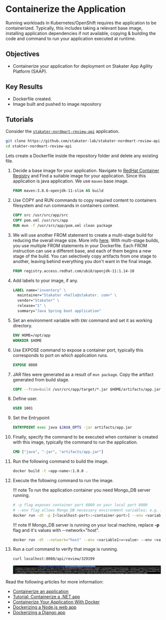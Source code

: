 # Containerize the Application

Running workloads in Kubernetes/OpenShift requires the application to be containerized. Typically, this includes taking a relevant base image, installing application dependencies if not available, copying & building the code and command to run your application executed at runtime.

## Objectives

- Containerize your application for deployment on Stakater App Agility Platform (SAAP).

## Key Results

- Dockerfile created.
- Image built and pushed to image repository

## Tutorials

Consider the [`stakater-nordmart-review-api`](https://github.com/stakater-lab/stakater-nordmart-review-api) application.

```sh
git clone https://github.com/stakater-lab/stakater-nordmart-review-api
cd stakter-nordmart-review-api
```

Lets create a Dockerfile inside the repository folder and delete any existing file.

  1. Decide a base image for your application. Navigate to [RedHat Container Registry](https://catalog.redhat.com/software/containers/search) and Find a suitable image for your application. Since this application is java application. We use `maven` base image.

        ```Dockerfile
        FROM maven:3.8.6-openjdk-11-slim AS build
        ```

  1. Use COPY and RUN commands to copy required content to containers filesystem and run commands in containers context.

        ```Dockerfile
        COPY src /usr/src/app/src
        COPY pom.xml /usr/src/app
        RUN mvn -f /usr/src/app/pom.xml clean package
        ```

  1. We will use another FROM statement to create a multi-stage build for reducing the overall image size. More info [here](https://docs.docker.com/build/building/multi-stage/). With multi-stage builds, you use multiple FROM statements in your Dockerfile. Each FROM instruction can use a different base, and each of them begins a new stage of the build. You can selectively copy artifacts from one stage to another, leaving behind everything you don't want in the final image.

        ```Dockerfile
        FROM registry.access.redhat.com/ubi8/openjdk-11:1.14-10
        ```

  1. Add labels to your image, if any.

        ```Dockerfile
        LABEL name="inventory" \
          maintainer="Stakater <hello@stakater. com>" \
          vendor="Stakater" \
          release="1" \
          summary="Java Spring boot application"
        ```

  1. Set an environment variable with `ENV` command and set it as working directory.

        ```Dockerfile
        ENV HOME=/opt/app
        WORKDIR $HOME
        ```

  1. Use EXPOSE command to expose a container port, typically this corresponds to port on which application runs.

        ```Dockerfile
        EXPOSE 8080
        ```

  1. JAR files were generated as a result of `mvn package`. Copy the artifact generated from build stage.

        ```Dockerfile
        COPY --from=build /usr/src/app/target/*.jar $HOME/artifacts/app.jar
        ```

  1. Define user.

        ```Dockerfile
        USER 1001
        ```

  1. Set the Entrypoint

        ```Dockerfile
        ENTRYPOINT exec java $JAVA_OPTS -jar artifacts/app.jar
        ```

  1. Finally, specify the command to be executed when container is created with this image, typically the command to run the application.

        ```Dockerfile
        CMD ["java", "-jar", "artifacts/app.jar"]
        ```

  1. Run the following command to build the image.

        ```sh
        docker build -t <app-name>:1.0.0 .
        ```

  1. Execute the following command to run the image.

      !!! note
          To run the application container you need Mongo_DB server running.

        ```sh
        # -p flag exposes container port 8080 on your local port 8080
        # --env flag allows Mongo_DB necessary environment variables; e.g. MONGO_HOST, MONGO_DB_PASS
        docker run -dt -p [<localhost-port>:<container-port>] --env <variable1>=<value> --env <variable2>=<value> <image-name>:1.0.0
        ```

      !!! note
          If Mongo_DB server is running on your local machine, replace **-p** flag and it's values with --network="host".

      ```sh
      docker run -dt --network="host" --env <variable1>=<value> --env <variable2>=<value> <image-name>:1.0.0
        ```

  1. Run a curl command to verify that image is running.

        ```sh
        curl localhost:8080/api/review/329199
        ```

        ![curl output](images/local-output.png)

Read the following articles for more information:

- [Containerize an application](https://docs.docker.com/get-started/02_our_app/)
- [Tutorial: Containerize a .NET app](https://learn.microsoft.com/en-us/dotnet/core/docker/build-container?tabs=linux)
- [Containerize Your Application With Docker](https://towardsdatascience.com/containerize-your-application-with-docker-b0608557441f)
- [Dockerizing a Node.js web app](https://nodejs.org/en/docs/guides/nodejs-docker-webapp)
- [Dockerizing a Django app](https://blog.logrocket.com/dockerizing-django-app)
